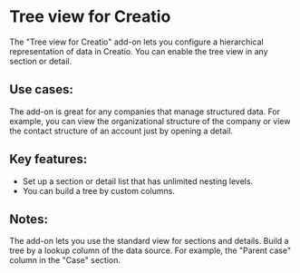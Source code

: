 # Tree view for Creatio

The "Tree view for Creatio" add-on lets you configure a hierarchical representation of data in Creatio. You can enable the tree view in any section or detail.

## Use cases:
The add-on is great for any companies that manage structured data. For example, you can view the organizational structure of the company or view the contact structure of an account just by opening a detail.

## Key features:
- Set up a section or detail list that has unlimited nesting levels.
- You can build a tree by custom columns.


## Notes:

The add-on lets you use the standard view for sections and details.
Build a tree by a lookup column of the data source. For example, the "Parent case" column in the "Case" section.